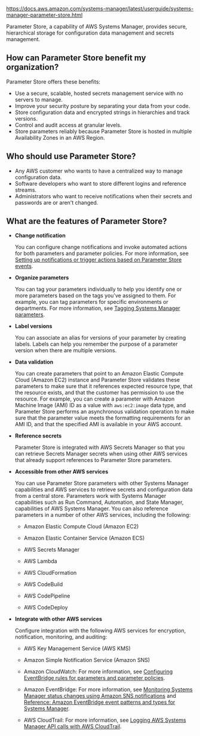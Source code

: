 https://docs.aws.amazon.com/systems-manager/latest/userguide/systems-manager-parameter-store.html 

Parameter Store, a capability of AWS Systems Manager, provides secure, hierarchical storage for configuration data management and secrets management. 

## How can Parameter Store benefit my organization?

Parameter Store offers these benefits:

-   Use a secure, scalable, hosted secrets management service with no servers to manage.
-   Improve your security posture by separating your data from your code.
-   Store configuration data and encrypted strings in hierarchies and track versions.
-   Control and audit access at granular levels.
-   Store parameters reliably because Parameter Store is hosted in multiple Availability Zones in an AWS Region.
    

## Who should use Parameter Store?

-   Any AWS customer who wants to have a centralized way to manage configuration data.
-   Software developers who want to store different logins and reference streams.
-   Administrators who want to receive notifications when their secrets and passwords are or aren't changed.

## What are the features of Parameter Store?

-   **Change notification**
    
    You can configure change notifications and invoke automated actions for both parameters and parameter policies. For more information, see [Setting up notifications or trigger actions based on Parameter Store events](https://docs.aws.amazon.com/systems-manager/latest/userguide/sysman-paramstore-cwe.html).
    
-   **Organize parameters**
    
    You can tag your parameters individually to help you identify one or more parameters based on the tags you've assigned to them. For example, you can tag parameters for specific environments or departments. For more information, see [Tagging Systems Manager parameters](https://docs.aws.amazon.com/systems-manager/latest/userguide/tagging-parameters.html).
    
-   **Label versions**
    
    You can associate an alias for versions of your parameter by creating labels. Labels can help you remember the purpose of a parameter version when there are multiple versions.
    
-   **Data validation**
    
    You can create parameters that point to an Amazon Elastic Compute Cloud (Amazon EC2) instance and Parameter Store validates these parameters to make sure that it references expected resource type, that the resource exists, and that the customer has permission to use the resource. For example, you can create a parameter with Amazon Machine Image (AMI) ID as a value with `aws:ec2:image` data type, and Parameter Store performs an asynchronous validation operation to make sure that the parameter value meets the formatting requirements for an AMI ID, and that the specified AMI is available in your AWS account.
    
-   **Reference secrets**
    
    Parameter Store is integrated with AWS Secrets Manager so that you can retrieve Secrets Manager secrets when using other AWS services that already support references to Parameter Store parameters.
    
-   **Accessible from other AWS services**
    
    You can use Parameter Store parameters with other Systems Manager capabilities and AWS services to retrieve secrets and configuration data from a central store. Parameters work with Systems Manager capabilities such as Run Command, Automation, and State Manager, capabilities of AWS Systems Manager. You can also reference parameters in a number of other AWS services, including the following:
    
    -   Amazon Elastic Compute Cloud (Amazon EC2)
        
    -   Amazon Elastic Container Service (Amazon ECS)
        
    -   AWS Secrets Manager
        
    -   AWS Lambda
        
    -   AWS CloudFormation
        
    -   AWS CodeBuild
        
    -   AWS CodePipeline
        
    -   AWS CodeDeploy
        
    
-   **Integrate with other AWS services**
    
    Configure integration with the following AWS services for encryption, notification, monitoring, and auditing:
    
    -   AWS Key Management Service (AWS KMS)
        
    -   Amazon Simple Notification Service (Amazon SNS)
        
    -   Amazon CloudWatch: For more information, see [Configuring EventBridge rules for parameters and parameter policies](https://docs.aws.amazon.com/systems-manager/latest/userguide/sysman-paramstore-cwe.html#cwe-parameter-changes).
        
    -   Amazon EventBridge: For more information, see [Monitoring Systems Manager status changes using Amazon SNS notifications](https://docs.aws.amazon.com/systems-manager/latest/userguide/monitoring-sns-notifications.html) and [Reference: Amazon EventBridge event patterns and types for Systems Manager](https://docs.aws.amazon.com/systems-manager/latest/userguide/reference-eventbridge-events.html).
        
    -   AWS CloudTrail: For more information, see [Logging AWS Systems Manager API calls with AWS CloudTrail](https://docs.aws.amazon.com/systems-manager/latest/userguide/monitoring-cloudtrail-logs.html).